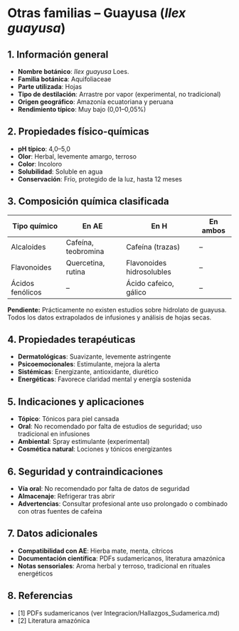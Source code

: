 # Otras familias – Guayusa (*Ilex guayusa*)

## 1. Información general
- **Nombre botánico**: *Ilex guayusa* Loes.
- **Familia botánica**: Aquifoliaceae
- **Parte utilizada**: Hojas
- **Tipo de destilación**: Arrastre por vapor (experimental, no tradicional)
- **Origen geográfico**: Amazonía ecuatoriana y peruana
- **Rendimiento típico**: Muy bajo (0,01–0,05%)

## 2. Propiedades físico-químicas
- **pH típico**: 4,0–5,0
- **Olor**: Herbal, levemente amargo, terroso
- **Color**: Incoloro
- **Solubilidad**: Soluble en agua
- **Conservación**: Frío, protegido de la luz, hasta 12 meses

## 3. Composición química clasificada
| Tipo químico                | En AE                        | En H                               | En ambos         |
|----------------------------|------------------------------|------------------------------------|------------------|
| Alcaloides                  | Cafeína, teobromina          | Cafeína (trazas)                   | –                |
| Flavonoides                 | Quercetina, rutina           | Flavonoides hidrosolubles          | –                |
| Ácidos fenólicos            | –                            | Ácido cafeico, gálico              | –                |

**Pendiente:** Prácticamente no existen estudios sobre hidrolato de guayusa. Todos los datos extrapolados de infusiones y análisis de hojas secas.

## 4. Propiedades terapéuticas
- **Dermatológicas**: Suavizante, levemente astringente
- **Psicoemocionales**: Estimulante, mejora la alerta
- **Sistémicas**: Energizante, antioxidante, diurético
- **Energéticas**: Favorece claridad mental y energía sostenida

## 5. Indicaciones y aplicaciones
- **Tópico**: Tónicos para piel cansada
- **Oral**: No recomendado por falta de estudios de seguridad; uso tradicional en infusiones
- **Ambiental**: Spray estimulante (experimental)
- **Cosmética natural**: Lociones y tónicos energizantes

## 6. Seguridad y contraindicaciones
- **Vía oral**: No recomendado por falta de datos de seguridad
- **Almacenaje**: Refrigerar tras abrir
- **Advertencias**: Consultar profesional ante uso prolongado o combinado con otras fuentes de cafeína

## 7. Datos adicionales
- **Compatibilidad con AE**: Hierba mate, menta, cítricos
- **Documentación científica**: PDFs sudamericanos, literatura amazónica
- **Notas sensoriales**: Aroma herbal y terroso, tradicional en rituales energéticos

## 8. Referencias
- [1] PDFs sudamericanos (ver Integracion/Hallazgos_Sudamerica.md)
- [2] Literatura amazónica

